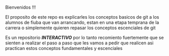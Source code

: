 Bienvenidos !!!

El proposito de este repo es explicarles los conceptos basicos de git a los alumnos de fiuba que van arrancando, estan en una etapa temprana de la carrera o simplemente quieren repasar los conceptos escenciales de git

Es un repositorio ***INTERACTIVO*** por lo tanto recomiento fuertemente que se sienten a realizar el paso a paso que les vamos a pedir que realicen asi practican estos conceptos fundamentales y escenciales 


